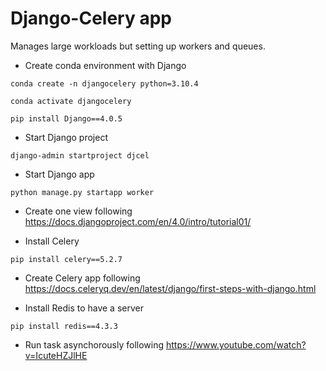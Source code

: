 # Django-Celery app
Manages large workloads but setting up workers and queues.

- Create conda environment with Django
```
conda create -n djangocelery python=3.10.4
```
```
conda activate djangocelery
```
```
pip install Django==4.0.5
```

- Start Django project
```
django-admin startproject djcel
```

- Start Django app
```
python manage.py startapp worker
```

- Create one view following https://docs.djangoproject.com/en/4.0/intro/tutorial01/

- Install Celery
```
pip install celery==5.2.7
```

- Create Celery app following https://docs.celeryq.dev/en/latest/django/first-steps-with-django.html

- Install Redis to have a server
``` 
pip install redis==4.3.3
```

- Run task asynchorously following https://www.youtube.com/watch?v=IcuteHZJlHE
